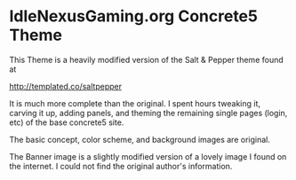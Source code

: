 # IdleNexusGaming.org Concrete5 Theme

This Theme is a heavily modified version of the Salt & Pepper theme found at 

http://templated.co/saltpepper

It is much more complete than the original. I spent hours tweaking it, carving
it up, adding panels, and theming the remaining single pages (login, etc) of 
the base concrete5 site.

The basic concept, color scheme, and background images are original.

The Banner image is a slightly modified version of a lovely image I found on
the internet. I could not find the original author's information.

